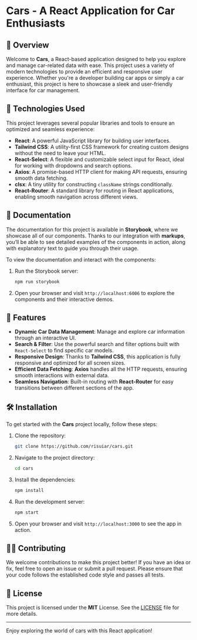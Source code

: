 # Cars - A React Application for Car Enthusiasts

## 🚗 Overview

Welcome to **Cars**, a React-based application designed to help you explore and manage car-related data with ease. This project uses a variety of modern technologies to provide an efficient and responsive user experience. Whether you're a developer building car apps or simply a car enthusiast, this project is here to showcase a sleek and user-friendly interface for car management.

## 🔧 Technologies Used

This project leverages several popular libraries and tools to ensure an optimized and seamless experience:

- **React**: A powerful JavaScript library for building user interfaces.
- **Tailwind CSS**: A utility-first CSS framework for creating custom designs without the need to leave your HTML.
- **React-Select**: A flexible and customizable select input for React, ideal for working with dropdowns and search options.
- **Axios**: A promise-based HTTP client for making API requests, ensuring smooth data fetching.
- **clsx**: A tiny utility for constructing `className` strings conditionally.
- **React-Router**: A standard library for routing in React applications, enabling smooth navigation across different views.

## 📖 Documentation

The documentation for this project is available in **Storybook**, where we showcase all of our components. Thanks to our integration with **markups**, you’ll be able to see detailed examples of the components in action, along with explanatory text to guide you through their usage.

To view the documentation and interact with the components:

1. Run the Storybook server:
    ```bash
    npm run storybook
    ```

2. Open your browser and visit `http://localhost:6006` to explore the components and their interactive demos.

## 🚀 Features

- **Dynamic Car Data Management**: Manage and explore car information through an interactive UI.
- **Search & Filter**: Use the powerful search and filter options built with `React-Select` to find specific car models.
- **Responsive Design**: Thanks to **Tailwind CSS**, this application is fully responsive and optimized for all screen sizes.
- **Efficient Data Fetching**: **Axios** handles all the HTTP requests, ensuring smooth interactions with external data.
- **Seamless Navigation**: Built-in routing with **React-Router** for easy transitions between different sections of the app.

## 🛠️ Installation

To get started with the **Cars** project locally, follow these steps:

1. Clone the repository:
    ```bash
    git clone https://github.com/risuiar/cars.git
    ```

2. Navigate to the project directory:
    ```bash
    cd cars
    ```

3. Install the dependencies:
    ```bash
    npm install
    ```

4. Run the development server:
    ```bash
    npm start
    ```

5. Open your browser and visit `http://localhost:3000` to see the app in action.

## 🧑‍💻 Contributing

We welcome contributions to make this project better! If you have an idea or fix, feel free to open an issue or submit a pull request. Please ensure that your code follows the established code style and passes all tests.

## 📄 License

This project is licensed under the **MIT** License. See the [LICENSE](LICENSE) file for more details.

---

Enjoy exploring the world of cars with this React application!
